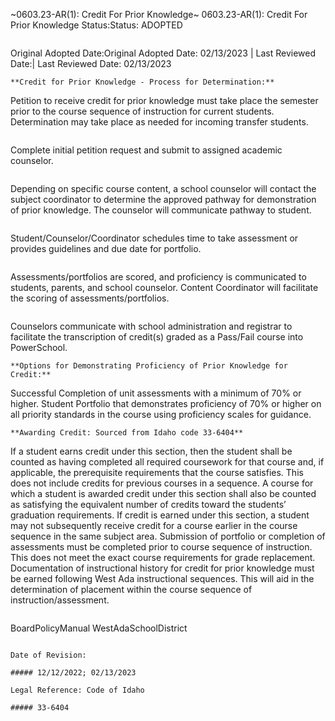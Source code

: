 ~0603.23-AR(1): Credit For Prior Knowledge~
 0603.23-AR(1): Credit For Prior Knowledge Status:Status: ADOPTED
```
```
Original Adopted Date:Original Adopted Date: 02/13/2023 | Last Reviewed Date:| Last Reviewed Date: 02/13/2023
```
**Credit for Prior Knowledge - Process for Determination:**

```
Petition to receive credit for prior knowledge must take place the semester prior to the course sequence of
instruction for current students. Determination may take place as needed for incoming transfer students.
```
```
Complete initial petition request and submit to assigned academic counselor.
```
```
Depending on specific course content, a school counselor will contact the subject coordinator to
determine the approved pathway for demonstration of prior knowledge. The counselor will
communicate pathway to student.
```
```
Student/Counselor/Coordinator schedules time to take assessment or provides guidelines and due date
for portfolio.
```
```
Assessments/portfolios are scored, and proficiency is communicated to students, parents, and school
counselor. Content Coordinator will facilitate the scoring of assessments/portfolios.
```
```
Counselors communicate with school administration and registrar to facilitate the transcription of
credit(s) graded as a Pass/Fail course into PowerSchool.
```
**Options for Demonstrating Proficiency of Prior Knowledge for Credit:**

```
Successful Completion of unit assessments with a minimum of 70% or higher.
Student Portfolio that demonstrates proficiency of 70% or higher on all priority standards in the course using
proficiency scales for guidance.
```
**Awarding Credit: Sourced from Idaho code 33-6404**

```
If a student earns credit under this section, then the student shall be counted as having completed all
required coursework for that course and, if applicable, the prerequisite requirements that the course satisfies.
This does not include credits for previous courses in a sequence.
A course for which a student is awarded credit under this section shall also be counted as satisfying the
equivalent number of credits toward the students’ graduation requirements.
If credit is earned under this section, a student may not subsequently receive credit for a course earlier in the
course sequence in the same subject area.
Submission of portfolio or completion of assessments must be completed prior to course sequence of
instruction.
This does not meet the exact course requirements for grade replacement.
Documentation of instructional history for credit for prior knowledge must be earned following West Ada
instructional sequences. This will aid in the determination of placement within the course sequence of
instruction/assessment.
```
```
BoardPolicyManual
WestAdaSchoolDistrict
```

Date of Revision:

##### 12/12/2022; 02/13/2023

Legal Reference: Code of Idaho

##### 33-6404


